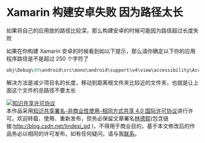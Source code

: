 
# Xamarin 构建安卓失败 因为路径太长

如果将自己的应用放的路径比较深，那么构建安卓的时候可能因为路径超过长度失败

<!--more-->


<!-- CreateTime:2020/2/29 18:55:44 -->
<!-- 标签：Xamarin -->


如果在你构建 Xamarin 安卓的时候看到如以下提示，那么请你确定以下你的应用程序路径是不是超过 250 个字符了

```csharp
obj\Debug\90\android\src\mono\android\support\v4\view\accessibility\AccessibilityManagerCompat_AccessibilityStateChangeListenerImplementor.java
```

解决方法是减少项目名的长度，移动到距离根文件夹比较近的文件夹，也就是让上面这个文件的总路径不要太长





<a rel="license" href="http://creativecommons.org/licenses/by-nc-sa/4.0/"><img alt="知识共享许可协议" style="border-width:0" src="https://licensebuttons.net/l/by-nc-sa/4.0/88x31.png" /></a><br />本作品采用<a rel="license" href="http://creativecommons.org/licenses/by-nc-sa/4.0/">知识共享署名-非商业性使用-相同方式共享 4.0 国际许可协议</a>进行许可。欢迎转载、使用、重新发布，但务必保留文章署名[林德熙](http://blog.csdn.net/lindexi_gd)(包含链接:http://blog.csdn.net/lindexi_gd )，不得用于商业目的，基于本文修改后的作品务必以相同的许可发布。如有任何疑问，请与我[联系](mailto:lindexi_gd@163.com)。